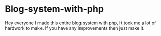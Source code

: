 # Blog-system-with-php

Hey everyone I made this entire blog system with php, It took me a lot of hardwork to make.
If you have any improvements then just make it.
